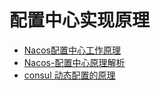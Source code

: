 # 配置中心实现原理



- [Nacos配置中心工作原理](https://blog.csdn.net/juy19901128/article/details/121270966)
- [Nacos-配置中心原理解析](https://blog.csdn.net/qq_33375499/article/details/125703382)
- [consul 动态配置的原理](https://www.csdn.net/tags/Mtjacg1sMTY2NjEtYmxvZwO0O0OO0O0O.html)
